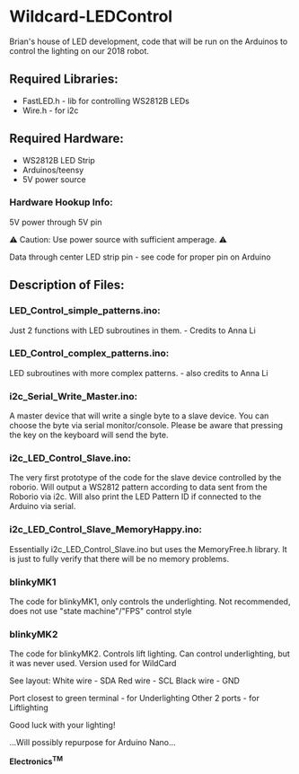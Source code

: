 # Wildcard-LEDControl
Brian's house of LED development, code that will be run on the Arduinos to control the lighting on our 2018 robot. 

## Required Libraries:
- FastLED.h - lib for controlling WS2812B LEDs
- Wire.h - for i2c

## Required Hardware:
- WS2812B LED Strip
- Arduinos/teensy
- 5V power source

### Hardware Hookup Info:
5V power through 5V pin

:warning: Caution: Use power source with sufficient amperage. :warning:

Data through center LED strip pin - see code for proper pin on Arduino

## Description of Files:

### LED_Control_simple_patterns.ino:
Just 2 functions with LED subroutines in them. - Credits to Anna Li

### LED_Control_complex_patterns.ino:
LED subroutines with more complex patterns. - also credits to Anna Li

### i2c_Serial_Write_Master.ino:
A master device that will write a single byte to a slave device. You can choose the byte via serial monitor/console. Please be aware that pressing the key on the keyboard will send the byte.

### i2c_LED_Control_Slave.ino:
The very first prototype of the code for the slave device controlled by the roborio. Will output a WS2812 pattern according to data sent from the Roborio via i2c. Will also print the LED Pattern ID if connected to the Arduino via serial.

### i2c_LED_Control_Slave_MemoryHappy.ino:
Essentially i2c_LED_Control_Slave.ino but uses the MemoryFree.h library. It is just to fully verify that there will be no memory problems.

### blinkyMK1 
The code for blinkyMK1, only controls the underlighting. Not recommended, does not use "state machine"/"FPS" control style

### blinkyMK2
The code for blinkyMK2. Controls lift lighting. Can control underlighting, but it was never used. Version used for WildCard

See layout: 
White wire - SDA
Red wire - SCL
Black wire - GND

Port closest to green terminal - for Underlighting
Other 2 ports - for Liftlighting

Good luck with your lighting!

...Will possibly repurpose for Arduino Nano...



<b>Electronics<sup>TM</sup></b>
